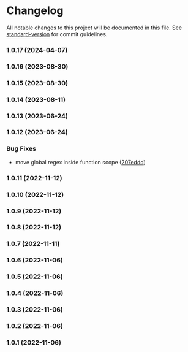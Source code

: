 # Changelog

All notable changes to this project will be documented in this file. See [standard-version](https://github.com/conventional-changelog/standard-version) for commit guidelines.

### 1.0.17 (2024-04-07)

### 1.0.16 (2023-08-30)

### 1.0.15 (2023-08-30)

### 1.0.14 (2023-08-11)

### 1.0.13 (2023-06-24)

### 1.0.12 (2023-06-24)


### Bug Fixes

* move global regex inside function scope ([207eddd](https://github.com/eglavin/lib/commit/207eddd9bc0336008682498502c0cb6e79980657))

### 1.0.11 (2022-11-12)

### 1.0.10 (2022-11-12)

### 1.0.9 (2022-11-12)

### 1.0.8 (2022-11-12)

### 1.0.7 (2022-11-11)

### 1.0.6 (2022-11-06)

### 1.0.5 (2022-11-06)

### 1.0.4 (2022-11-06)

### 1.0.3 (2022-11-06)

### 1.0.2 (2022-11-06)

### 1.0.1 (2022-11-06)
